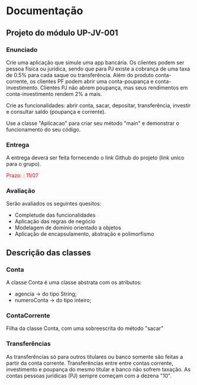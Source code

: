 # Documentação
## Projeto do módulo UP-JV-001
### Enunciado
Crie uma aplicação que simule uma app bancária. Os clientes podem ser pessoa física ou jurídica, sendo que para PJ existe a cobrança de uma taxa de 0.5% para cada saque ou transferência. Além do produto conta-corrente, os clientes PF podem abrir uma conta-poupança e conta-investimento. Clientes PJ não abrem poupança, mas seus rendimentos em conta-investimento rendem 2% a mais.

Crie as funcionalidades: abrir conta, sacar, depositar, transferência, investir e consultar saldo (poupança e corrente).

Use a classe "Aplicacao" para criar seu método "main" e demonstrar o funcionamento do seu código.

### Entrega
A entrega deverá ser feita fornecendo o link Github do projeto (link unico para o grupo).

<p style="color:red">Prazo: : 11/07</p>

### Avaliação
Serão avaliados os seguintes quesitos:

- Completude das funcionalidades
- Aplicação das regras de negócio
- Modelagem de domínio orientado a objetos
- Aplicação de encapsulamento, abstração e polimorfismo

## Descrição das classes
### Conta
A classe Conta é uma classe abstrata com os atributos:
- agencia -> do tipo String;
- numeroConta -> do tipo inteiro;
### ContaCorrente
Filha da classe Conta, com uma sobreescrita do método "sacar" 
### Transferências
As transferências só para outros titulares ou banco somente são feitas a partir da conta corrente. 
Transferências entre entre contas corrente, investimento e poupança do mesmo titular e banco não sofrem taxação.
As contas pessoas jurídicas (PJ) sempre começam com a dezena "10".

